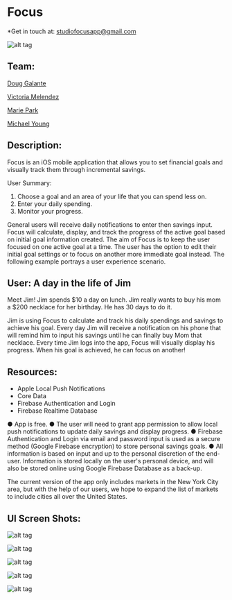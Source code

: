 # Focus

*Get in touch at: studiofocusapp@gmail.com

![alt tag](https://github.com/learn-co-students/Focus/blob/master/logo.png)


## Team:

[Doug Galante](https://github.com/Dougly)

[Victoria Melendez](https://github.com/VAMelend)

[Marie Park](https://github.com/marie-codes)

[Michael Young](https://github.com/jicaey)



## Description:

Focus is an iOS mobile application that allows you to set financial goals and visually track them through incremental savings. 

User Summary:
1. Choose a goal and an area of your life that you can spend less on.
2. Enter your daily spending.
3. Monitor your progress.

General users will receive daily notifications to enter then savings input. Focus will calculate, display, and track the progress of the active goal based on initial goal information created. The aim of Focus is to keep the user focused on one active goal at a time. The user has the option to edit their initial goal settings or to focus on another more immediate goal instead. The following example portrays a user experience scenario.



## User: A day in the life of Jim

Meet Jim!
Jim spends $10 a day on lunch. 
Jim really wants to buy his mom a $200 necklace for her birthday. 
He has 30 days to do it.

Jim is using Focus to calculate and track his daily spendings and savings to achieve his goal. Every day Jim will receive a notification on his phone that will remind him to input his savings until he can finally buy Mom that necklace. Every time Jim logs into the app, Focus will visually display his progress. When his goal is achieved, he can focus on another!



## Resources:

- Apple Local Push Notifications
- Core Data
- Firebase Authentication and Login
- Firebase Realtime Database

● App is free. ● The user will need to grant app permission to allow local push notifications to update daily savings and display progress. ● Firebase Authentication and Login via email and password input is used as a secure method (Google Firebase encryption) to store personal savings goals. ● All information is based on input and up to the personal discretion of the end-user. Information is stored locally on the user's personal device, and will also be stored online using Google Firebase Database as a back-up.


The current version of the app only includes markets in the New York City area, but with the help of our users, we hope to expand the list of markets to include cities all over the United States.


## UI Screen Shots:



![alt tag](https://github.com/learn-co-students/Focus/blob/master/1_FOCUS_LoginPage.png)

![alt tag](https://github.com/learn-co-students/Focus/blob/master/2_FOCUS_LandingPage.png)

![alt tag](https://github.com/learn-co-students/Focus/blob/master/3_FOCUS_GoalNavigationPage.png)

![alt tag](https://github.com/learn-co-students/Focus/blob/master/4_FOCUS_EditGoalPage.png)

![alt tag](https://github.com/learn-co-students/Focus/blob/master/5_FOCUS_VelocityPage.png)
